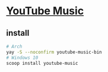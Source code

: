 # [YouTube Music](https://github.com/th-ch/youtube-music)

## install

```sh
# Arch
yay -S --noconfirm youtube-music-bin
# Windows 10
scoop install youtube-music
```
